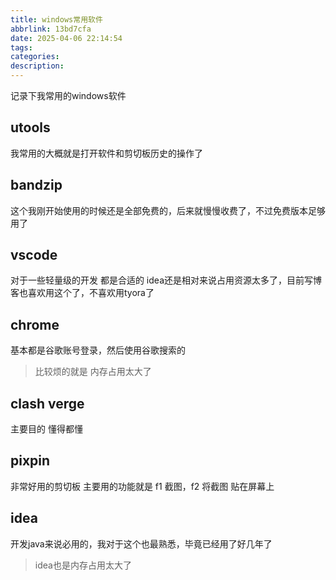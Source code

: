 ```yaml
---
title: windows常用软件
abbrlink: 13bd7cfa
date: 2025-04-06 22:14:54
tags:
categories: 
description:
---
```

记录下我常用的windows软件
<!-- more -->

## utools
我常用的大概就是打开软件和剪切板历史的操作了
## bandzip
这个我刚开始使用的时候还是全部免费的，后来就慢慢收费了，不过免费版本足够用了
## vscode
对于一些轻量级的开发 都是合适的 idea还是相对来说占用资源太多了，目前写博客也喜欢用这个了，不喜欢用tyora了
## chrome
基本都是谷歌账号登录，然后使用谷歌搜索的
> 比较烦的就是 内存占用太大了
## clash verge
主要目的 懂得都懂
## pixpin
非常好用的剪切板 主要用的功能就是 f1 截图，f2 将截图 贴在屏幕上
## idea
开发java来说必用的，我对于这个也最熟悉，毕竟已经用了好几年了  
> idea也是内存占用太大了
